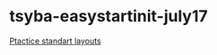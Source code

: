 # tsyba-easystartinit-july17
[Ptactice standart layouts](https://mishatsyba.github.io/tsyba-easystartinit-july17/)

